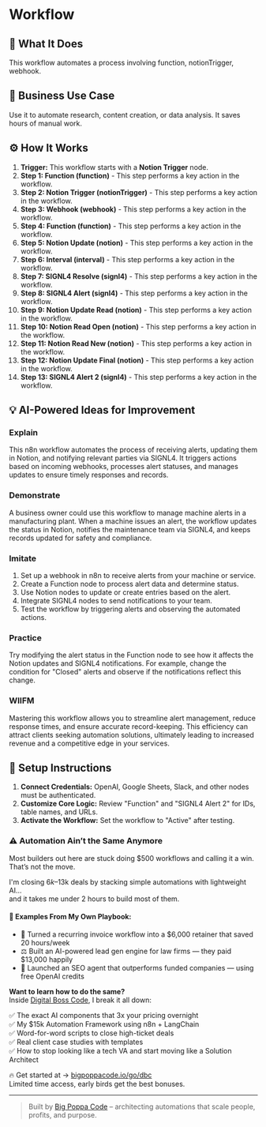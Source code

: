 # Workflow

## 🚀 What It Does
This workflow automates a process involving function, notionTrigger, webhook.

## 💼 Business Use Case
Use it to automate research, content creation, or data analysis. It saves hours of manual work.

## ⚙️ How It Works
1.  **Trigger:** This workflow starts with a **Notion Trigger** node.
2. **Step 1: Function (function)** - This step performs a key action in the workflow.
3. **Step 2: Notion Trigger (notionTrigger)** - This step performs a key action in the workflow.
4. **Step 3: Webhook (webhook)** - This step performs a key action in the workflow.
5. **Step 4: Function (function)** - This step performs a key action in the workflow.
6. **Step 5: Notion Update (notion)** - This step performs a key action in the workflow.
7. **Step 6: Interval (interval)** - This step performs a key action in the workflow.
8. **Step 7: SIGNL4 Resolve (signl4)** - This step performs a key action in the workflow.
9. **Step 8: SIGNL4 Alert (signl4)** - This step performs a key action in the workflow.
10. **Step 9: Notion Update Read (notion)** - This step performs a key action in the workflow.
11. **Step 10: Notion Read Open (notion)** - This step performs a key action in the workflow.
12. **Step 11: Notion Read New (notion)** - This step performs a key action in the workflow.
13. **Step 12: Notion Update Final (notion)** - This step performs a key action in the workflow.
14. **Step 13: SIGNL4 Alert 2 (signl4)** - This step performs a key action in the workflow.

## 💡 AI-Powered Ideas for Improvement
### Explain
This n8n workflow automates the process of receiving alerts, updating them in Notion, and notifying relevant parties via SIGNL4. It triggers actions based on incoming webhooks, processes alert statuses, and manages updates to ensure timely responses and records.

### Demonstrate
A business owner could use this workflow to manage machine alerts in a manufacturing plant. When a machine issues an alert, the workflow updates the status in Notion, notifies the maintenance team via SIGNL4, and keeps records updated for safety and compliance.

### Imitate
1. Set up a webhook in n8n to receive alerts from your machine or service.
2. Create a Function node to process alert data and determine status.
3. Use Notion nodes to update or create entries based on the alert.
4. Integrate SIGNL4 nodes to send notifications to your team.
5. Test the workflow by triggering alerts and observing the automated actions.

### Practice
Try modifying the alert status in the Function node to see how it affects the Notion updates and SIGNL4 notifications. For example, change the condition for "Closed" alerts and observe if the notifications reflect this change.

### WIIFM
Mastering this workflow allows you to streamline alert management, reduce response times, and ensure accurate record-keeping. This efficiency can attract clients seeking automation solutions, ultimately leading to increased revenue and a competitive edge in your services.

## 🔧 Setup Instructions
1. **Connect Credentials:** OpenAI, Google Sheets, Slack, and other nodes must be authenticated.
2. **Customize Core Logic:** Review "Function" and "SIGNL4 Alert 2" for IDs, table names, and URLs.
3. **Activate the Workflow:** Set the workflow to "Active" after testing.

### ⚠️ Automation Ain’t the Same Anymore

Most builders out here are stuck doing $500 workflows and calling it a win.  
That’s not the move.  

I'm closing $6k–$13k deals by stacking simple automations with lightweight AI...  
and it takes me under 2 hours to build most of them.

#### 🧠 Examples From My Own Playbook:
- 🔁 Turned a recurring invoice workflow into a $6,000 retainer that saved 20 hours/week  
- ⚖️ Built an AI-powered lead gen engine for law firms — they paid $13,000 happily  
- 🚀 Launched an SEO agent that outperforms funded companies — using free OpenAI credits  

**Want to learn how to do the same?**  
Inside [Digital Boss Code](https://bigpoppacode.io/go/dbc), I break it all down:

✅ The exact AI components that 3x your pricing overnight  
✅ My $15k Automation Framework using n8n + LangChain  
✅ Word-for-word scripts to close high-ticket deals  
✅ Real client case studies with templates  
✅ How to stop looking like a tech VA and start moving like a Solution Architect  

🔥 Get started at → [bigpoppacode.io/go/dbc](https://bigpoppacode.io/go/dbc)  
Limited time access, early birds get the best bonuses.

---
> Built by [Big Poppa Code](https://bigpoppacode.io) – architecting automations that scale people, profits, and purpose.
